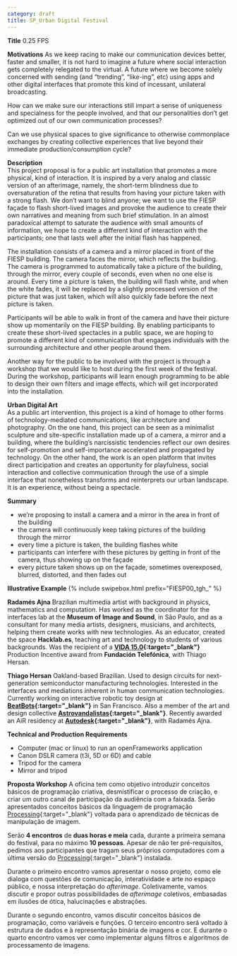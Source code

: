 ```yaml
---
category: draft
title: SP_Urban Digital Festival
---
```

**Title**
0.25 FPS

**Motivations**
As we keep racing to make our communication devices better, faster and smaller, it is not hard to imagine a future where social interaction gets completely relegated to the virtual. A future where we become solely concerned with sending (and “trending”, “like-ing”, etc) using apps and other digital interfaces that promote this kind of incessant, unilateral broadcasting.

How can we make sure our interactions still impart a sense of uniqueness and specialness for the people involved, and that our personalities don’t get optimized out of our own communication processes?

Can we use physical spaces to give significance to otherwise commonplace exchanges by creating collective experiences that live beyond their immediate production/consumption cycle?

**Description**  
This project proposal is for a public art installation that promotes a more physical, kind of interaction. It is inspired by a very analog and classic version of an afterimage, namely, the short-term blindness due to oversaturation of the retina that results from having your picture taken with a strong flash. We don’t want to blind anyone; we want to use the FIESP façade to flash short-lived images and provoke the audience to create their own narratives and meaning from such brief stimulation. In an almost paradoxical attempt to saturate the audience with small amounts of information, we hope to create a different kind of interaction with the participants; one that lasts well after the initial flash has happened.

The installation consists of a camera and a mirror placed in front of the FIESP building. The camera faces the mirror, which reflects the building. The camera is programmed to automatically take a picture of the building, through the mirror, every couple of seconds, even when no one else is around. Every time a picture is taken, the building will flash white, and when the white fades, it will be replaced by a slightly processed version of the picture that was just taken, which will also quickly fade before the next picture is taken.

Participants will be able to walk in front of the camera and have their picture show up momentarily on the FIESP building. By enabling participants to create these short-lived spectacles in a public space, we are hoping to promote a different kind of communication that engages individuals with the surrounding architecture and other people around them.

Another way for the public to be involved with the project is through a workshop that we would like to host during the first week of the festival. During the workshop, participants will learn enough programming to be able to design their own filters and image effects, which will get incorporated into the installation.

**Urban Digital Art**  
As a public art intervention, this project is a kind of homage to other forms of technology-mediated communications, like architecture and photography. On the one hand, this project can be seen as a minimalist sculpture and site-specific installation made up of a camera, a mirror and a building, where the building’s narcissistic tendencies reflect our own desires for self-promotion and self-importance accelerated and propagated by technology. On the other hand, the work is an open platform that invites direct participation and creates an opportunity for playfulness, social interaction and collective communication through the use of a simple interface that nonetheless transforms and reinterprets our urban landscape. It is an experience, without being a spectacle.

**Summary**
- we’re proposing to install a camera and a mirror in the area in front of the building
- the camera will continuously keep taking pictures of the building through the mirror
- every time a picture is taken, the building flashes white
- participants can interfere with these pictures by getting in front of the camera, thus showing up on the façade
- every picture taken shows up on the façade, sometimes overexposed, blurred, distorted, and then fades out

**Illustrative Example**
{% include swipebox.html prefix="FIESP00_tgh_" %}

**Radamés Ajna**
Brazilian multimedia artist with background in physics, mathematics and computation. Has worked as the coordinator for the interfaces lab at the **Museum of Image and Sound**, in São Paulo, and as a consultant for many media artists, designers, musicians, and architects, helping them create works with new technologies. As an educator, created the space **Hacklab.es**, teaching art and technology to students of various backgrounds. Was the recipient of a **[VIDA 15.0](http://vida.fundaciontelefonica.com/){:target="_blank"}** Production Incentive award from **Fundación Telefónica**, with Thiago Hersan.

**Thiago Hersan**
Oakland-based Brazilian. Used to design circuits for next-generation semiconductor manufacturing technologies. Interested in the interfaces and mediations inherent in human communication technologies. Currently working on interactive robotic toy design at **[BeatBots](http://beatbots.net/){:target="_blank"}** in San Francisco. Also a member of the art and design collective **[Astrovandalistas](http://astrovandalistas.cc/){:target="_blank"}**. Recently awarded an AiR residency at **[Autodesk](http://www.instructables.com/id/Pier-9-Machine-Catalog/){:target="_blank"}**, with Radamés Ajna.

**Technical and Production Requirements**
- Computer (mac or linux) to run an openFrameworks application
- Canon DSLR camera (t3i, 5D or 6D) and cable
- Tripod for the camera
- Mirror and tripod

**Proposta Workshop**
A oficina tem como objetivo introduzir conceitos básicos de programação criativa, desmistificar o processo de criação, e criar um outro canal de participação da audiência com a faixada. Serão apresentados conceitos básicos da linguagem de programação [Processing](http://processing.org/){:target="_blank"} voltada para o aprendizado de técnicas de manipulação de imagem.

Serão **4 encontros** de **duas horas e meia** cada, durante a primeira semana do festival, para no máximo **10 pessoas**. Apesar de não ter pré-requisitos, pedimos aos participantes que tragam seus próprios computadores com a última versão do [Processing](http://processing.org/){:target="_blank"} instalada.

Durante o primeiro encontro vamos apresentar o nosso projeto, como ele dialoga com questões de comunicação, interatividade e arte no espaço público, e nossa interpretação do _afterimage_. Coletivamente, vamos discutir e propor outras possibilidades de _afterimage_ coletivos, embasadas em ilusões de ótica, halucinações e abstrações.

Durante o segundo encontro, vamos discutir conceitos básicos de programação, como variáveis e funções. O terceiro encontro será voltado à estrutura de dados e à representação binária de imagens e cor. E durante o quarto encontro vamos ver como implementar alguns filtros e algoritmos de processamento de imagens.
